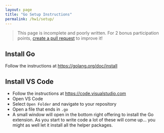 ```yaml
---
layout: page
title: "Go Setup Instructions"
permalink: /hw1/setup/
---
```


> This page is incomplete and poorly written. For 2 bonus participation points, [create a pull request](https://github.com/gwDistSys20/gwDistSys20.github.io) to improve it!

## Install Go

Follow the instructions at https://golang.org/doc/install

## Install VS Code

 - Follow the instructions at https://code.visualstudio.com
 - Open VS Code
 - Select `Open Folder` and navigate to your repository
 - Open a file that ends in `.go`
 - A small window will open in the bottom right offering to install the Go extension. As you start to write code a lot of these will come up... you might as well let it install all the helper packages.
